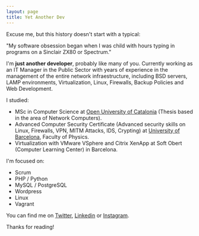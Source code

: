 ```yaml
---
layout: page
title: Yet Another Dev
---
```


Excuse me, but this history doesn't start with a typical:

<div class="message">
  "My software obsession began when I was child with hours typing in programs on a Sinclair ZX80 or Spectrum."
</div>

I'm **just another developer**, probably like many of you. Currently working as an IT Manager in the Public Sector with years of experience in the management of the entire network infraestructure, including BSD servers, LAMP environments, Virtualization, Linux, Firewalls, Backup Policies and Web Development.

I studied:

- MSc in Computer Science at [Open University of Catalonia](https://www.uoc.edu) (Thesis based in the area of Network Computers).
- Advanced Computer Security Certificate (Advanced security skills on Linux, Firewalls, VPN, MITM Attacks, IDS, Crypting) at [University of Barcelona](https://www.ub.edu), Faculty of Physics.
- Virtualization with VMware VSphere and Citrix XenApp at Soft Obert (Computer Learning Center) in Barcelona.

I'm focused on:

- Scrum
- PHP / Python
- MySQL / PostgreSQL
- Wordpress
- Linux
- Vagrant

You can find me on [Twitter](https://twitter.com/escanton), [Linkedin](https://linkedin.com/in/escanton) or [Instagram](https://instagram.com/escanton/).

Thanks for reading!